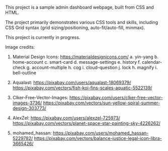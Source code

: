 This project is a sample admin dashboard webpage, built from CSS and HTML.

The project primarily demonstrates various CSS tools and skills, including CSS Grid syntax (grid sizing/positioning, auto-fit/auto-fill, minmax).

This project is currently in progress.

Image credits:

1. Material Design Icons: https://materialdesignicons.com/
  a. yin-yang
  b. home-account
  c. smart-card
  d. message-settings
  e. history
  f. calendar-check
  g. account-multiple
  h. cog
  i. cloud-question
  j. lock
  h. magnify
  i. bell-outline

2. Aqualast: https://pixabay.com/users/aqualast-18069379/
https://pixabay.com/vectors/fish-koi-fins-scales-aquatic-5522139/

3. Clker-Free-Vector-Images: https://pixabay.com/users/clker-free-vector-images-3736/
https://pixabay.com/vectors/sun-yellow-spiral-summer-design-303773/

4. AlexZel: https://pixabay.com/users/alexzel-725973/
https://pixabay.com/vectors/planet-space-star-painting-sky-4226262/

5. mohamed_hassan: https://pixabay.com/users/mohamed_hassan-5229782/
https://pixabay.com/vectors/balance-justice-legal-icon-libra-3665426/
